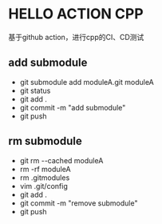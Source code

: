 # HELLO ACTION CPP

基于github action，进行cpp的CI、CD测试


## add submodule
- git submodule add moduleA.git moduleA
- git status
- git add .
- git commit -m "add submodule"
- git push 

## rm submodule
- git rm --cached moduleA
- rm -rf moduleA
- rm .gitmodules
- vim .git/config
- git add .
- git commit -m "remove submodule"
- git push
